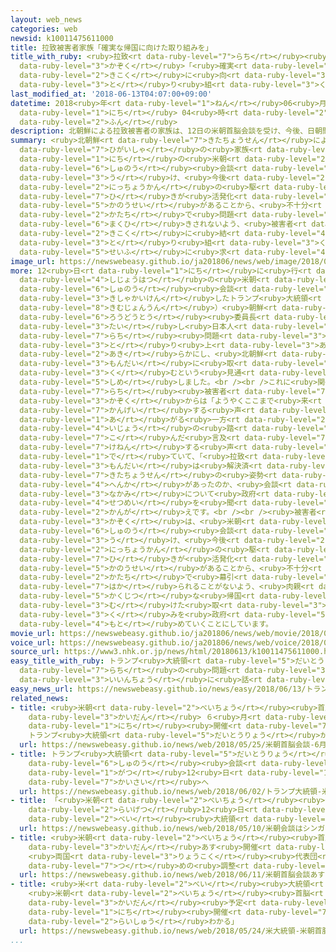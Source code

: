 ```yaml
---
layout: web_news
categories: web
newsid: k10011475611000
title: 拉致被害者家族「確実な帰国に向けた取り組みを」
title_with_ruby: <ruby>拉致<rt data-ruby-level="7">らち</rt></ruby><ruby>被害者<rt data-ruby-level="7">ひがいしゃ</rt></ruby><ruby>家族<rt
  data-ruby-level="3">かぞく</rt></ruby>「<ruby>確実<rt data-ruby-level="5">かくじつ</rt></ruby>な<ruby>帰国<rt
  data-ruby-level="2">きこく</rt></ruby>に<ruby>向<rt data-ruby-level="3">む</rt></ruby>けた<ruby>取<rt
  data-ruby-level="3">と</rt></ruby>り<ruby>組<rt data-ruby-level="3">く</rt></ruby>みを」
last_modified_at: '2018-06-13T04:07:00+09:00'
datetime: 2018<ruby>年<rt data-ruby-level="1">ねん</rt></ruby>06<ruby>月<rt data-ruby-level="1">がつ</rt></ruby>13<ruby>日<rt
  data-ruby-level="1">にち</rt></ruby> 04<ruby>時<rt data-ruby-level="2">じ</rt></ruby>07<ruby>分<rt
  data-ruby-level="2">ふん</rt></ruby>
description: 北朝鮮による拉致被害者の家族は、12日の米朝首脳会談を受け、今後、日朝間の駆け引きが活発化する可能性があることから、不十分な形で問題が幕引きされないよう、被害者の帰国に結びつく取り組みを政府に求めていくことにしています。
summary: <ruby>北朝鮮<rt data-ruby-level="7">きたちょうせん</rt></ruby>による<ruby>拉致<rt data-ruby-level="7">らち</rt></ruby><ruby>被害者<rt
  data-ruby-level="7">ひがいしゃ</rt></ruby>の<ruby>家族<rt data-ruby-level="3">かぞく</rt></ruby>は、12<ruby>日<rt
  data-ruby-level="1">にち</rt></ruby>の<ruby>米朝<rt data-ruby-level="2">べいちょう</rt></ruby><ruby>首脳<rt
  data-ruby-level="6">しゅのう</rt></ruby><ruby>会談<rt data-ruby-level="3">かいだん</rt></ruby>を<ruby>受<rt
  data-ruby-level="3">う</rt></ruby>け、<ruby>今後<rt data-ruby-level="2">こんご</rt></ruby>、<ruby>日朝間<rt
  data-ruby-level="2">にっちょうかん</rt></ruby>の<ruby>駆<rt data-ruby-level="7">か</rt></ruby>け<ruby>引<rt
  data-ruby-level="7">ひ</rt></ruby>きが<ruby>活発化<rt data-ruby-level="3">かっぱつか</rt></ruby>する<ruby>可能性<rt
  data-ruby-level="5">かのうせい</rt></ruby>があることから、<ruby>不十分<rt data-ruby-level="4">ふじゅうぶん</rt></ruby>な<ruby>形<rt
  data-ruby-level="2">かたち</rt></ruby>で<ruby>問題<rt data-ruby-level="3">もんだい</rt></ruby>が<ruby>幕引<rt
  data-ruby-level="6">まくひ</rt></ruby>きされないよう、<ruby>被害者<rt data-ruby-level="7">ひがいしゃ</rt></ruby>の<ruby>帰国<rt
  data-ruby-level="2">きこく</rt></ruby>に<ruby>結<rt data-ruby-level="4">むす</rt></ruby>びつく<ruby>取<rt
  data-ruby-level="3">と</rt></ruby>り<ruby>組<rt data-ruby-level="3">く</rt></ruby>みを<ruby>政府<rt
  data-ruby-level="5">せいふ</rt></ruby>に<ruby>求<rt data-ruby-level="4">もと</rt></ruby>めていくことにしています。
image_url: https://newswebeasy.github.io/ja201806/news/web/image/2018/06/13/K10011475611_1806130510_1806130512_01_03.jpg
more: 12<ruby>日<rt data-ruby-level="1">にち</rt></ruby>に<ruby>行<rt data-ruby-level="2">おこな</rt></ruby>われた<ruby>史上初<rt
  data-ruby-level="4">しじょうはつ</rt></ruby>の<ruby>米朝<rt data-ruby-level="2">べいちょう</rt></ruby><ruby>首脳<rt
  data-ruby-level="6">しゅのう</rt></ruby><ruby>会談<rt data-ruby-level="3">かいだん</rt></ruby>のあと<ruby>記者会見<rt
  data-ruby-level="3">きしゃかいけん</rt></ruby>したトランプ<ruby>大統領<rt data-ruby-level="5">だいとうりょう</rt></ruby>は、キム・ジョンウン（<ruby>金正恩<rt
  data-ruby-level="8">きむじょんうん</rt></ruby>）<ruby>朝鮮<rt data-ruby-level="7">ちょうせん</rt></ruby><ruby>労働党<rt
  data-ruby-level="6">ろうどうとう</rt></ruby><ruby>委員長<rt data-ruby-level="3">いいんちょう</rt></ruby>に<ruby>対<rt
  data-ruby-level="3">たい</rt></ruby>し<ruby>日本人<rt data-ruby-level="1">にほんじん</rt></ruby>の<ruby>拉致<rt
  data-ruby-level="7">らち</rt></ruby><ruby>問題<rt data-ruby-level="3">もんだい</rt></ruby>を<ruby>取<rt
  data-ruby-level="3">と</rt></ruby>り<ruby>上<rt data-ruby-level="3">あ</rt></ruby>げたことを<ruby>明<rt
  data-ruby-level="2">あき</rt></ruby>らかにし、<ruby>北朝鮮<rt data-ruby-level="7">きたちょうせん</rt></ruby>がこの<ruby>問題<rt
  data-ruby-level="3">もんだい</rt></ruby>に<ruby>取<rt data-ruby-level="3">と</rt></ruby>り<ruby>組<rt
  data-ruby-level="3">く</rt></ruby>むという<ruby>見通<rt data-ruby-level="2">みとお</rt></ruby>しを<ruby>示<rt
  data-ruby-level="5">しめ</rt></ruby>しました。<br /><br />これに<ruby>関<rt data-ruby-level="4">かん</rt></ruby>し、<ruby>拉致<rt
  data-ruby-level="7">らち</rt></ruby><ruby>被害者<rt data-ruby-level="7">ひがいしゃ</rt></ruby>の<ruby>家族<rt
  data-ruby-level="3">かぞく</rt></ruby>からは「ようやくここまで<ruby>来<rt data-ruby-level="2">き</rt></ruby>た」と<ruby>歓迎<rt
  data-ruby-level="7">かんげい</rt></ruby>する<ruby>声<rt data-ruby-level="2">こえ</rt></ruby>が<ruby>上<rt
  data-ruby-level="1">あ</rt></ruby>がる<ruby>一方<rt data-ruby-level="2">いっぽう</rt></ruby>、それ<ruby>以上<rt
  data-ruby-level="4">いじょう</rt></ruby>の<ruby>踏<rt data-ruby-level="7">ふ</rt></ruby>み<ruby>込<rt
  data-ruby-level="7">こ</rt></ruby>んだ<ruby>言及<rt data-ruby-level="7">げんきゅう</rt></ruby>がなかったことを<ruby>懸念<rt
  data-ruby-level="7">けねん</rt></ruby>する<ruby>声<rt data-ruby-level="2">こえ</rt></ruby>も<ruby>出<rt
  data-ruby-level="1">で</rt></ruby>ていて、「<ruby>拉致<rt data-ruby-level="7">らち</rt></ruby><ruby>問題<rt
  data-ruby-level="3">もんだい</rt></ruby>は<ruby>解決済<rt data-ruby-level="6">かいけつず</rt></ruby>み」としてきた<ruby>北朝鮮<rt
  data-ruby-level="7">きたちょうせん</rt></ruby>の<ruby>姿勢<rt data-ruby-level="6">しせい</rt></ruby>に<ruby>変化<rt
  data-ruby-level="4">へんか</rt></ruby>があったのか、<ruby>会談<rt data-ruby-level="3">かいだん</rt></ruby>の<ruby>中身<rt
  data-ruby-level="3">なかみ</rt></ruby>について<ruby>政府<rt data-ruby-level="5">せいふ</rt></ruby>から<ruby>説明<rt
  data-ruby-level="4">せつめい</rt></ruby>を<ruby>聞<rt data-ruby-level="2">き</rt></ruby>きたい<ruby>考<rt
  data-ruby-level="2">かんが</rt></ruby>えです。<br /><br /><ruby>被害者<rt data-ruby-level="7">ひがいしゃ</rt></ruby><ruby>家族<rt
  data-ruby-level="3">かぞく</rt></ruby>は、<ruby>米朝<rt data-ruby-level="2">べいちょう</rt></ruby><ruby>首脳<rt
  data-ruby-level="6">しゅのう</rt></ruby><ruby>会談<rt data-ruby-level="3">かいだん</rt></ruby>を<ruby>受<rt
  data-ruby-level="3">う</rt></ruby>け、<ruby>今後<rt data-ruby-level="2">こんご</rt></ruby>、<ruby>日朝間<rt
  data-ruby-level="2">にっちょうかん</rt></ruby>の<ruby>駆<rt data-ruby-level="7">か</rt></ruby>け<ruby>引<rt
  data-ruby-level="7">ひ</rt></ruby>きが<ruby>活発化<rt data-ruby-level="3">かっぱつか</rt></ruby>する<ruby>可能性<rt
  data-ruby-level="5">かのうせい</rt></ruby>があることから、<ruby>不十分<rt data-ruby-level="4">ふじゅうぶん</rt></ruby>な<ruby>形<rt
  data-ruby-level="2">かたち</rt></ruby>で<ruby>幕引<rt data-ruby-level="6">まくひ</rt></ruby>きが<ruby>図<rt
  data-ruby-level="7">はか</rt></ruby>られることがないよう、<ruby>肉親<rt data-ruby-level="2">にくしん</rt></ruby>の<ruby>確実<rt
  data-ruby-level="5">かくじつ</rt></ruby>な<ruby>帰国<rt data-ruby-level="2">きこく</rt></ruby>に<ruby>向<rt
  data-ruby-level="3">む</rt></ruby>けた<ruby>取<rt data-ruby-level="3">と</rt></ruby>り<ruby>組<rt
  data-ruby-level="3">く</rt></ruby>みを<ruby>政府<rt data-ruby-level="5">せいふ</rt></ruby>に<ruby>求<rt
  data-ruby-level="4">もと</rt></ruby>めていくことにしています。
movie_url: https://newswebeasy.github.io/ja201806/news/web/movie/2018/06/13/k10011475611_201806130510_201806130512.mp4
voice_url: https://newswebeasy.github.io/ja201806/news/web/voice/2018/06/13/k10011475611_201806130510_201806130512.mp3
source_url: https://www3.nhk.or.jp/news/html/20180613/k10011475611000.html
easy_title_with_ruby: トランプ<ruby>大統領<rt data-ruby-level="5">だいとうりょう</rt></ruby>「<ruby>拉致<rt
  data-ruby-level="7">らち</rt></ruby>の<ruby>問題<rt data-ruby-level="3">もんだい</rt></ruby>についてキム<ruby>委員長<rt
  data-ruby-level="3">いいんちょう</rt></ruby>に<ruby>話<rt data-ruby-level="2">はな</rt></ruby>した」
easy_news_url: https://newswebeasy.github.io/news/easy/2018/06/13/トランプ大統領拉致の問題についてキム委員長に話した
related_news:
- title: <ruby>米朝<rt data-ruby-level="2">べいちょう</rt></ruby><ruby>首脳<rt data-ruby-level="6">しゅのう</rt></ruby><ruby>会談<rt
    data-ruby-level="3">かいだん</rt></ruby> ６<ruby>月<rt data-ruby-level="1">がつ</rt></ruby>12<ruby>日<rt
    data-ruby-level="1">にち</rt></ruby><ruby>開催<rt data-ruby-level="7">かいさい</rt></ruby>せず
    トランプ<ruby>大統領<rt data-ruby-level="5">だいとうりょう</rt></ruby>が<ruby>書簡<rt data-ruby-level="6">しょかん</rt></ruby>
  url: https://newswebeasy.github.io/news/web/2018/05/25/米朝首脳会談-6月12日開催せず-トランプ大統領が書簡
- title: トランプ<ruby>大統領<rt data-ruby-level="5">だいとうりょう</rt></ruby> <ruby>米朝<rt data-ruby-level="2">べいちょう</rt></ruby><ruby>首脳<rt
    data-ruby-level="6">しゅのう</rt></ruby><ruby>会談<rt data-ruby-level="3">かいだん</rt></ruby>６<ruby>月<rt
    data-ruby-level="1">がつ</rt></ruby>12<ruby>日<rt data-ruby-level="1">にち</rt></ruby>シンガポールで<ruby>開催<rt
    data-ruby-level="7">かいさい</rt></ruby>へ
  url: https://newswebeasy.github.io/news/web/2018/06/02/トランプ大統領-米朝首脳会談6月12日シンガポールで開催へ
- title: 「<ruby>米朝<rt data-ruby-level="2">べいちょう</rt></ruby><ruby>会談<rt data-ruby-level="3">かいだん</rt></ruby>はシンガポールで<ruby>来月<rt
    data-ruby-level="2">らいげつ</rt></ruby>12<ruby>日<rt data-ruby-level="1">にち</rt></ruby>に」<ruby>米<rt
    data-ruby-level="2">べい</rt></ruby><ruby>大統領<rt data-ruby-level="5">だいとうりょう</rt></ruby>ツイッター
  url: https://newswebeasy.github.io/news/web/2018/05/10/米朝会談はシンガポールで来月12日に米大統領ツイッター
- title: <ruby>米朝<rt data-ruby-level="2">べいちょう</rt></ruby><ruby>首脳<rt data-ruby-level="6">しゅのう</rt></ruby><ruby>会談<rt
    data-ruby-level="3">かいだん</rt></ruby>あす<ruby>開催<rt data-ruby-level="7">かいさい</rt></ruby>
    <ruby>両国<rt data-ruby-level="3">りょうこく</rt></ruby><ruby>代表団<rt data-ruby-level="5">だいひょうだん</rt></ruby>が<ruby>詰<rt
    data-ruby-level="7">つ</rt></ruby>めの<ruby>調整<rt data-ruby-level="3">ちょうせい</rt></ruby>へ
  url: https://newswebeasy.github.io/news/web/2018/06/11/米朝首脳会談あす開催-両国代表団が詰めの調整へ
- title: <ruby>米<rt data-ruby-level="2">べい</rt></ruby><ruby>大統領<rt data-ruby-level="5">だいとうりょう</rt></ruby>
    <ruby>米朝<rt data-ruby-level="2">べいちょう</rt></ruby><ruby>首脳<rt data-ruby-level="6">しゅのう</rt></ruby><ruby>会談<rt
    data-ruby-level="3">かいだん</rt></ruby><ruby>予定<rt data-ruby-level="3">よてい</rt></ruby>どおり１２<ruby>日<rt
    data-ruby-level="1">にち</rt></ruby><ruby>開催<rt data-ruby-level="7">かいさい</rt></ruby>か「<ruby>来週<rt
    data-ruby-level="2">らいしゅう</rt></ruby>わかる」
  url: https://newswebeasy.github.io/news/web/2018/05/24/米大統領-米朝首脳会談予定どおり12日開催か来週わかる
...
```

